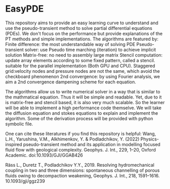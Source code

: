 # EasyPDE
This repository aims to provide an easy learning curve to understand and use the pseudo-transient method to solve partial differential equations (PDEs). We don't focus on the performance but provide explanations of the PT methods and simple implementations.
The algorithms are featured by:
Finite difference: the most understandable way of solving PDE
Pseudo-transient solver: use Pseudo time marching (iteration) to achieve implicit solution
Matrix-free: no need to assembly large matrix 
Stencil computation: update array elements according to some fixed pattern, called a stencil. suitable for the parallel implementation (Both GPU and CPU).
Staggered grid:velocity nodes and pressure nodes are not the same, which avoid the checkboard phenomenon
2nd convergence: by using Fourier analysis, we aim a 2nd convergence dampening scheme for each equation.

The algorithms allow us to write numerical solver in a way that is similar to the mathmatical equation. Thus it will be simple and readable. Yet, due to it is matrix-free and stencil based, it is also very much scalable. So the learner will be able to implement a high performance code themselve. We will take the diffusion equation and stokes equations to explain and implement the algorithm. Some of the derivation process will be provided with python symbolic file. 

One can cite these literatures if you find this repository is helpful:
Wang, L.H., Yarushina, V.M., Alkhimenkov, Y. & Podladchikov, Y. (2022) Physics-inspired pseudo-transient method and its application in modelling focused fluid flow with geological complexity. Geophys. J. Int., 229, 1–20, Oxford Academic. doi:10.1093/GJI/GGAB426

Räss L., Duretz T., Podladchikov Y.Y., 2019. Resolving hydromechanical coupling in two and three dimensions: spontaneous channelling of porous fluids owing to decompaction weakening, Geophys. J. Int., 218, 1591–1616. 10.1093/gji/ggz239

